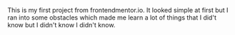 This is my first project from frontendmentor.io. 
It looked simple at first but I ran into some obstacles which made me learn  a lot of things that I did't know but I didn't know I didn't know.
